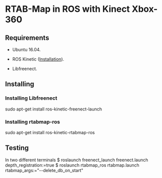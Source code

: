 # RTAB-Map in ROS with Kinect Xbox-360

## Requirements
* Ubuntu 16.04. 

* ROS Kinetic ([Installation](https://github.com/ghunshoot/SLAM/blob/master/Installing_ROS.md)).
* Libfreenect.

## Installing
### Installing Libfreenect

  sudo apt-get install ros-kinetic-freenect-launch

### Installing rtabmap-ros
  sudo apt-get install ros-kinetic-rtabmap-ros

## Testing
In two different terminals 
$ roslaunch freenect_launch freenect.launch depth_registration:=true
$ roslaunch rtabmap_ros rtabmap.launch rtabmap_args:="--delete_db_on_start"
